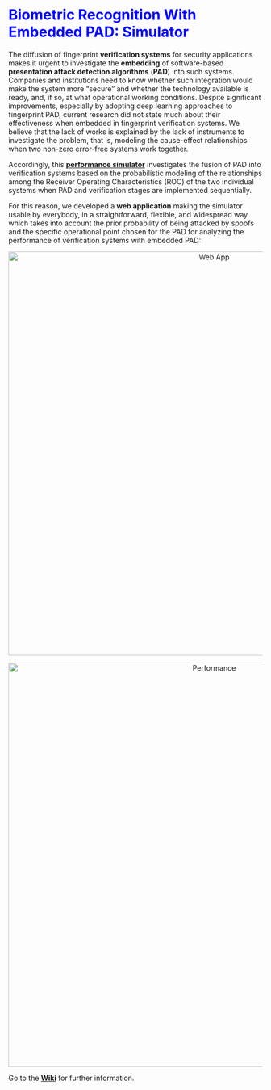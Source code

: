 # <span style="color:blue">Biometric Recognition With Embedded PAD: Simulator</span>

The diffusion of fingerprint **verification systems** for security applications makes it urgent to investigate the **embedding** of software-based **presentation attack detection algorithms** (**PAD**) into such systems. Companies and institutions need to know whether such integration would make the system more “secure” and whether the technology available is ready, and, if so, at what operational working conditions. Despite significant improvements, especially by adopting deep learning approaches to fingerprint PAD, current research did not state much about their effectiveness when embedded in fingerprint verification systems. We believe that the lack of works is explained by the lack of instruments to investigate the problem, that is, modeling the cause-effect relationships when two non-zero error-free systems work together. 

Accordingly, this [**performance simulator**](https://livdet.pythonanywhere.com/) investigates the fusion of PAD into verification systems based on the probabilistic modeling of the relationships among the Receiver Operating Characteristics (ROC) of the two individual systems when PAD and verification stages are implemented sequentially.

For this reason, we developed a **web application** making the simulator usable by everybody, in a straightforward, flexible, and widespread way which takes into account the prior probability of being attacked by spoofs and the specific operational point chosen for the PAD for analyzing the performance of verification systems with embedded PAD:

<p align="center">
  <img src="https://github.com/smlacava/wapp/blob/main/simulator.png" width="800" title="Web App">
</p>

<p align="center">
  <img src="https://github.com/smlacava/wapp/blob/main/performance.png" width="800" title="Performance">
</p>


Go to the [**Wiki**](https://github.com/smlacava/wapp/wiki) for further information.	        
